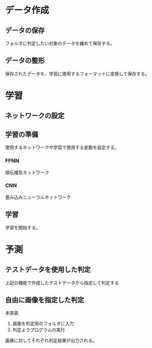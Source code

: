 # データ作成

## データの保存
フォルダに判定したい対象のデータを纏めて保存する。

## データの整形

保存されたデータを、学習に使用するフォーマットに変換して保存する。

# 学習

## ネットワークの設定

## 学習の準備 
使用するネットワークや学習で使用する変数を設定する。

### FFNN

順伝播型ネットワーク

### CNN

畳み込みニューラルネットワーク

## 学習

学習を開始する。

# 予測

## テストデータを使用した判定

上記の機能で作成したテストデータから指定して判定する

## 自由に画像を指定した判定

未実装

1. 画像を判定用のフォルダに入力
1. 判定ようプログラムの実行

画像に対してそれぞれ判定結果が出力される。

